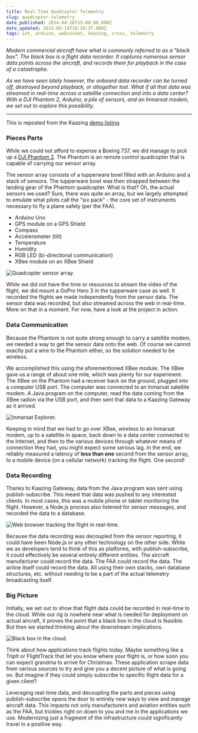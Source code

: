 ```yaml
---
title: Real-Time Quadcopter Telemetry
slug: quadcopter-telemetry
date_published: 2014-04-26T15:00:00.000Z
date_updated: 2015-05-14T18:29:37.000Z
tags: iot, arduino, websocket, kaazing, cross, telemetry
---
```


*Modern commercial aircraft have what is commonly referred to as a "black box".  The black box is a flight data recorder.  It captures numerous sensor data points across the aircraft, and records them for playback in the case of a catastrophe.*

*As we have seen lately however, the onboard data recorder can be turned off, destroyed beyond playback, or altogether lost.  What if all that data was streamed in real-time across a satellite connection and into a data center?  With a DJI Phantom 2, Arduino, a pile of sensors, and an Inmarsat modem, we set out to explore this possibility.*

---

This is reposted from the Kaazing [demo listing](http://developer.kaazing.com/portfolio/telemetry/).

### Pieces Parts

While we could not afford to expense a Boeing 737, we did manage to pick up a [DJI Phantom 2](http://www.dji.com/product/phantom-2).  The Phantom is an remote control quadcopter that is capable of carrying our sensor array.

The sensor array consists of a tupperware bowl filled with an Arduino and a stack of sensors.  The tupperware bowl was then strapped between the landing gear of the Phantom quadcopter.  What is that?  Oh, the actual sensors we used?  Sure, there was quite an array, but we largely attempted to emulate what pilots call the "six pack" - the core set of instruments necessary to fly a plane safely (per the FAA).

- Arduino Uno
- GPS module on a GPS Shield
- Compass
- Accelerometer (tilt)
- Temperature
- Humidity
- RGB LED (bi-directional communication)
- XBee module on an XBee Shield

![Quadcopter sensor array.](http://images.kevinhoyt.com/quadcopter.sensor.array.jpg)

While we did not have the time or resources to stream the video of the flight, we did mount a GoPro Hero 3 in the tupperware case as well.  It recorded the flights we made independently from the sensor data.  The sensor data was recorded, but also streamed across the web in real-time.  More on that in a moment.  For now, have a look at the project in action.

### Data Communication

Because the Phantom is not quite strong enough to carry a satellite modem, we needed a way to get the sensor data onto the web.  Of course we cannot exactly put a wire to the Phantom either, so the solution needed to be wireless.

We accomplished this using the aforementioned XBee module.  The XBee gave us a range of about one mile, which was plenty for our experiment.  The XBee on the Phantom had a receiver back on the ground, plugged into a computer USB port.  The computer was connected to an Inmarsat satellite modem.  A Java program on the computer, read the data coming from the XBee radion via the USB port, and then sent that data to a Kaazing Gateway as it arrived.

![Inmarsat Explorer.](http://images.kevinhoyt.com/quadcopter.inmarsat.jpg)

Keeping in mind that we had to go over XBee, wireless to an Inmarsat modem, up to a satellite in space, back down to a data center connected to the Internet, and then to the various devices through whatever means of connection they had, you might expect some serious lag.  In the end, we reliably measured a latency of **less than one** second from the sensor array, to a mobile device (on a cellular network) tracking the flight.  One second!

### Data Recording

Thanks to Kaazing Gateway, data from the Java program was sent using publish-subscribe.  This meant that data was pushed to any interested clients.  In most cases, this was a mobile phone or tablet monitoring the flight.  However, a Node.js process also listened for sensor messages, and recorded the data to a database.

![Web browser tracking the flight in real-time.](http://images.kevinhoyt.com/quadcopter.screenshot.png)

Because the data recording was decoupled from the sensor reporting, it could have been Node.js or any other technology on the other side.  While we as developers tend to think of this as platforms, with publish-subscribe, it could effectively be several entirely different entities.  The aircraft manufacturer could record the data.  The FAA could record the data.  The airline itself could record the data.  All using their own stacks, own database structures, etc. without needing to be a part of the actual telemetry broadcasting itself.

### Big Picture

Initially, we set out to show that flight data could be recorded in real-time to the cloud.  While our rig is nowhere near what is needed for deployment on actual aircraft, it proves the point that a black box in the cloud is feasible.  But then we started thinking about the downstream implications.

![Black box in the cloud.](http://images.kevinhoyt.com/quadcopter.cloud.jpg)

Think about how applications track flights today.  Maybe something like a TripIt or FlightTrack that let you know where your flight is, or how soon you can expect grandma to arrive for Christmas.  These application scrape data from various sources to try and give you a decent picture of what is going on.  But imagine if they could simply subscribe to specific flight data for a given client?

Leveraging real-time data, and decoupling the parts and pieces using publish-subscribe opens the door to entirely new ways to view and manage aircraft data.  This impacts not only manufacturers and aviation entities such as the FAA, but trickles right on down to you and me in the applications we use.  Modernizing just a fragment of the infrastructure could significantly travel in a positive way.
